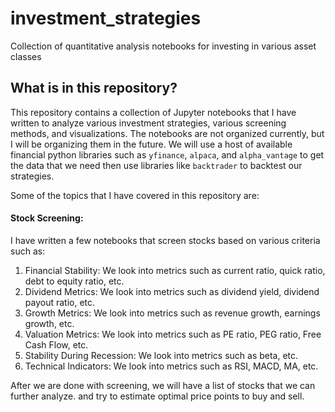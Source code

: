 # investment_strategies
Collection of quantitative analysis notebooks for investing in various asset classes

## What is in this repository?

This repository contains a collection of Jupyter notebooks that I have written to analyze various investment strategies, various screening methods, and visualizations. The notebooks are not organized currently, but I will be organizing them in the future. We will use a host of available financial python libraries such as `yfinance`, `alpaca`, and `alpha_vantage` to get the data that we need then use libraries like `backtrader` to backtest our strategies.

Some of the topics that I have covered in this repository are:

#### **Stock Screening**: 

I have written a few notebooks that screen stocks based on various criteria such as:

1. Financial Stability: We look into metrics such as current ratio, quick ratio, debt to equity ratio, etc.
2. Dividend Metrics: We look into metrics such as dividend yield, dividend payout ratio, etc.
3. Growth Metrics: We look into metrics such as revenue growth, earnings growth, etc.
4. Valuation Metrics: We look into metrics such as PE ratio, PEG ratio, Free Cash Flow, etc.
5. Stability During Recession: We look into metrics such as beta, etc.
6. Technical Indicators: We look into metrics such as RSI, MACD, MA, etc.

After we are done with screening, we will have a list of stocks that we can further analyze. and try to estimate optimal price points to buy and sell.